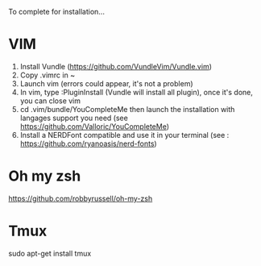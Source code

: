 To complete for installation...

# VIM

1. Install Vundle (https://github.com/VundleVim/Vundle.vim)
2. Copy .vimrc in ~
3. Launch vim (errors could appear, it's not a problem)
4. In vim, type :PluginInstall (Vundle will install all plugin), once it's done, you can close vim
5. cd .vim/bundle/YouCompleteMe then launch the installation with langages support you need (see https://github.com/Valloric/YouCompleteMe)
6. Install a NERDFont compatible and use it in your terminal (see : https://github.com/ryanoasis/nerd-fonts)

# Oh my zsh

https://github.com/robbyrussell/oh-my-zsh

# Tmux

sudo apt-get install tmux


